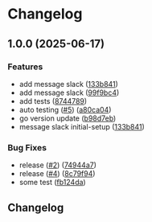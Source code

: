 # Changelog

## 1.0.0 (2025-06-17)


### Features

* add message slack ([133b841](https://github.com/pal-paul/message-slack/commit/133b841e5b0a9eed9eae54bb809e6865af6e296a))
* add message slack ([99f9bc4](https://github.com/pal-paul/message-slack/commit/99f9bc4e240f82de584715278a626817b2a61a58))
* add tests ([8744789](https://github.com/pal-paul/message-slack/commit/874478935040e783332226c413afe09351d26c91))
* auto testing ([#5](https://github.com/pal-paul/message-slack/issues/5)) ([a80ca04](https://github.com/pal-paul/message-slack/commit/a80ca042c3a3f859963234096c9198e7342e1684))
* go version update ([b98d7eb](https://github.com/pal-paul/message-slack/commit/b98d7eb7c30c000e8162374bba7f6ec991c0386e))
* message slack initial-setup ([133b841](https://github.com/pal-paul/message-slack/commit/133b841e5b0a9eed9eae54bb809e6865af6e296a))


### Bug Fixes

* release ([#2](https://github.com/pal-paul/message-slack/issues/2)) ([74944a7](https://github.com/pal-paul/message-slack/commit/74944a7a9681b2421db672b3694720221f1a07ba))
* release ([#4](https://github.com/pal-paul/message-slack/issues/4)) ([8c79f94](https://github.com/pal-paul/message-slack/commit/8c79f9475be8d66f842bde14eb86eb0166787881))
* some test ([fb124da](https://github.com/pal-paul/message-slack/commit/fb124da30bb96d97aa8acb3e53f0ecef77c89e65))

## Changelog
